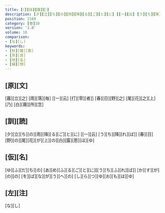 ```yaml
---
title: [（][詠][露][）]
description: [夕][立][ち][の][雨][降][る][ご][と][に] [[一][云] [う][ち][降][れ][ば]] [春][日][野][の][尾][花][が][上][の][白][露][思][ほ][ゆ]
position: 2169
category: [巻]10
version: '1.0'
volume: 10
comparison:
- [な][し]
keywords:
- [秋][雑][歌]
- [奈][良]
- [地][名]
- [植][物]
---
```


## [原][文]

[暮][立][之] [雨][落][毎] [[一][云] [打][零][者]] [春][日][野][之] [尾][花][之][上][乃] [白][霧][所][念]

## [訓][読]

[夕][立][ち][の][雨][降][る][ご][と][に] [[一][云] [う][ち][降][れ][ば]] [春][日][野][の][尾][花][が][上][の][白][露][思][ほ][ゆ]

## [仮][名]

[ゆ][ふ][だ][ち][の] [あ][め][ふ][る][ご][と][に][[う][ち][ふ][れ][ば]] [か][す][が][の][の] [を][ば][な][が][う][へ][の] [し][ら][つ][ゆ][お][も][ほ][ゆ]

## [左][注]

[な][し]
